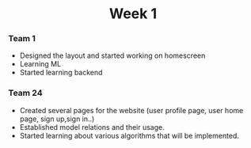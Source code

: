 <h1 align="center">Week 1</h1>

### Team 1
- Designed the layout and started working on homescreen
- Learning ML
- Started learning backend

### Team 24
- Created several pages for the website (user profile page, user home page, sign up,sign in..)
- Established model relations and their usage.
- Started learning about various algorithms that will be implemented.
